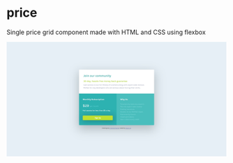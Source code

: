 # price
Single price grid component made with HTML and CSS using flexbox


<img src="img/favicon/screenshot.jpg">
